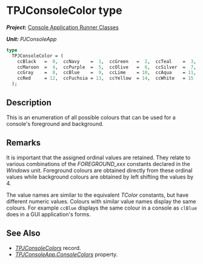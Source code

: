 # TPJConsoleColor type

***Project:*** [Console Application Runner Classes](../API.md)

***Unit:*** _PJConsoleApp_

```pascal
type
  TPJConsoleColor = (
    ccBlack   =  0,  ccNavy    =  1,  ccGreen   =  2,  ccTeal    =  3,
    ccMaroon  =  4,  ccPurple  =  5,  ccOlive   =  6,  ccSilver  =  7,
    ccGray    =  8,  ccBlue    =  9,  ccLime    = 10,  ccAqua    = 11,
    ccRed     = 12,  ccFuchsia = 13,  ccYellow  = 14,  ccWhite   = 15
  );
```

## Description

This is an enumeration of all possible colours that can be used for a console's foreground and background.

## Remarks

It is important that the assigned ordinal values are retained. They relate to various combinations of the *FOREGROUND_xxx* constants declared in the _Windows_ unit. Foreground colours are obtained directly from these ordinal values while background colours are obtained by left shifting the values by 4.

The value names are similar to the equivalent _TColor_ constants, but have different numeric values. Colours with similar value names display the same colours. For example `ccBlue` displays the same colour in a console as `clBlue` does in a GUI application's forms.

## See Also

* [_TPJConsoleColors_](./TPJConsoleColors.md) record.
* [_TPJConsoleApp.ConsoleColors_](TPJCustomConsoleApp-ConsoleColors.md) property.
